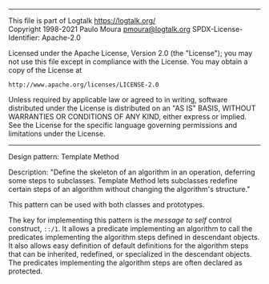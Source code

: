 ________________________________________________________________________

This file is part of Logtalk <https://logtalk.org/>  
Copyright 1998-2021 Paulo Moura <pmoura@logtalk.org>
SPDX-License-Identifier: Apache-2.0

Licensed under the Apache License, Version 2.0 (the "License");
you may not use this file except in compliance with the License.
You may obtain a copy of the License at

    http://www.apache.org/licenses/LICENSE-2.0

Unless required by applicable law or agreed to in writing, software
distributed under the License is distributed on an "AS IS" BASIS,
WITHOUT WARRANTIES OR CONDITIONS OF ANY KIND, either express or implied.
See the License for the specific language governing permissions and
limitations under the License.
________________________________________________________________________


Design pattern:
	Template Method

Description:
	"Define the skeleton of an algorithm in an operation, deferring
	some steps to subclasses. Template Method lets subclasses redefine
	certain steps of an algorithm without changing the algorithm's
	structure."

This pattern can be used with both classes and prototypes.

The key for implementing this pattern is the *message to self* control
construct, `::/1`. It allows a predicate implementing an algorithm to
call the predicates implementing the algorithm steps defined in descendant
objects. It also allows easy definition of default definitions for the
algorithm steps that can be inherited, redefined, or specialized in the
descendant objects. The predicates implementing the algorithm steps are
often declared as protected.
